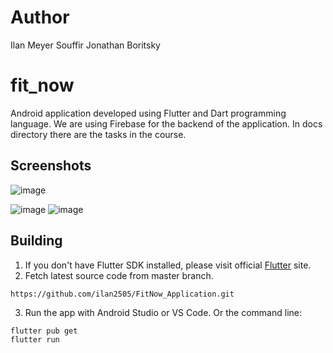 # Author
Ilan Meyer Souffir
Jonathan Boritsky

# fit_now

Android application developed using Flutter and Dart programming language. 
We are using Firebase for the backend of the application.
In docs directory there are the tasks in the course.

## Screenshots
![image](https://github.com/Jon400/FitNow/assets/117816462/1108e9ea-7fbe-41bc-85b5-0c1d0ee486b6)

![image](https://github.com/Jon400/FitNow/assets/117816462/b2dc3667-3674-40f6-ac84-d749b41216c5)
![image](https://github.com/Jon400/FitNow/assets/117816462/d4466390-bb9f-4b2c-8dc0-abeefe0d2faa)




## Building 

1. If you don't have Flutter SDK installed, please visit official [Flutter](https://flutter.dev/) site.
2. Fetch latest source code from master branch.

```
https://github.com/ilan2505/FitNow_Application.git
```

3. Run the app with Android Studio or VS Code. Or the command line:

```
flutter pub get
flutter run
```
